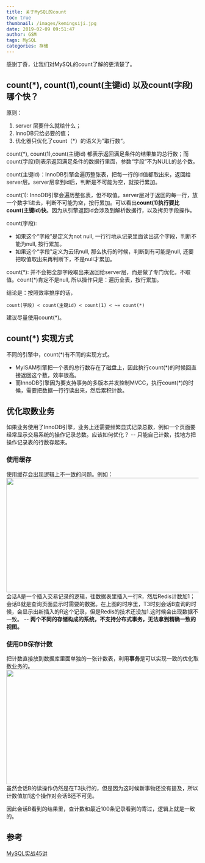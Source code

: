 ```yaml
---
title: 关于MySQL的count
toc: true
thumbnail: /images/kemingsiji.jpg
date: 2019-02-09 09:51:47
author: GSM
tags: MySQL
categories: 存储
---
```

感谢丁奇，让我们对MySQL的count了解的更清楚了。
<!--more-->
## count(*), count(1),count(主键id) 以及count(字段)哪个快？
原则：
1. server 层要什么就给什么；
2. InnoDB只给必要的值；
3. 优化器只优化了count（*）的语义为”取行数“。

count(*), count(1),count(主键id) 都表示返回满足条件的结果集的总行数；而count(字段)则表示返回满足条件的数据行里面，参数“字段”不为NULL的总个数。

count(主键id)：InnoDB引擎会遍历整张表，把每一行的id值都取出来，返回给server层。server层拿到id后，判断是不可能为空，就按行累加。

count(1): InnoDB引擎会遍历整张表，但不取值。server层对于返回的每一行，放一个数字1进去，判断不可能为空，按行累加。可以看出**count(1)执行要比count(主键id)快**。因为从引擎返回id会涉及到解析数据行，以及拷贝字段操作。

count(字段): 
- 如果这个“字段”是定义为not null, 一行行地从记录里面读出这个字段，判断不能为null, 按行累加。
- 如果这个“字段"定义为云讯null, 那么执行的时候，判断到有可能是null, 还要把取值取出来再判断下，不是null才累加。

count(\*):
并不会把全部字段取出来返回给server层，而是做了专门优化，不取值。count(*)肯定不是null, 所以操作只是：遍历全表，按行累加。

结论是：按照效率排序的话，
```
count(字段) < count(主键id) < count(1) < ~= count(*)
```
建议尽量使用count(\*)。

##  count(*) 实现方式
不同的引擎中，count(*)有不同的实现方式。
- MyISAM引擎把一个表的总行数存在了磁盘上，因此执行count(*)的时候回直接返回这个数，效率很高。
- 而InnoDB引擎因为要支持事务的多版本并发控制MVCC，执行count(*)的时候，需要把数据一行行读出来，然后累积计数。

## 优化取数业务
如果业务使用了InnoDB引擎，业务上还需要频繁显式记录总数，例如一个页面要经常显示交易系统的操作记录总数。应该如何优化？ -- 只能自己计数，找地方把操作记录表的行数存起来。
### 使用缓存
使用缓存会出现逻辑上不一致的问题。例如：
<img src="redis1.jpg" width = "600" height = "300" alt="" align= />
会话A是一个插入交易记录的逻辑，往数据表里插入一行R，然后Redis计数加1；会话B就是查询页面显示时需要的数据。在上图的时序里，T3时刻会话B查询的时候，会显示出新插入的R这个记录，但是Redis的技术还没加1.这时候会出现数据不一致。 -- **两个不同的存储构成的系统，不支持分布式事务，无法拿到精确一致的视图。**

### 使用DB保存计数
把计数直接放到数据库里面单独的一张计数表，利用**事务**是可以实现一致的优化取数业务的。
<img src="db.png" width = "600" height = "300" alt="" align= />
虽然会话B的读操作仍然是在T3执行的，但是因为这时候新事物还没有提及，所以计数值加1这个操作对会话B还不可见。

因此会话B看到的结果里，查计数和最近100条记录看到的寄过，逻辑上就是一致的。

## 参考
[MySQL实战45讲](https://time.geekbang.org/column/article/72775#previewimg)











